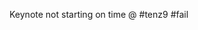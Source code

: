 <!--
id: 187255838
link: http://kevinisom.info/post/187255838/keynote-not-starting-on-time-tenz9-fail
slug: keynote-not-starting-on-time-tenz9-fail
date: Mon Sep 14 2009 11:10:37 GMT+1200 (NZST)
raw: {"blog_name":"kevinisom","id":187255838,"post_url":"http://kevinisom.info/post/187255838/keynote-not-starting-on-time-tenz9-fail","slug":"keynote-not-starting-on-time-tenz9-fail","type":"text","date":"2009-09-13 23:10:37 GMT","timestamp":1252883437,"state":"published","format":"html","reblog_key":"RakIgyuU","tags":[],"short_url":"http://tmblr.co/Zw68YyBAKmU","highlighted":[],"feed_item":"http://twitter.com/kev_nz/statuses/3961951485","from_feed_id":"650289","note_count":0,"title":null,"body":"<p>Keynote not starting on time @ #tenz9 #fail</p>"}
publish: 2009-09-014
tags: 
title: null
-->


Keynote not starting on time @ \#tenz9 \#fail


